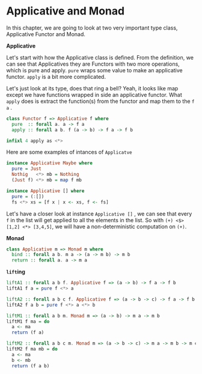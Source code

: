 # Applicative and Monad

In this chapter, we are going to look at two very important type class, Applicative Functor and Monad.

**Applicative**

Let's start with how the Applicative class is defined. From the definition, we can see that Applicatives they are Functors with two more operations, which is pure and apply. `pure` wraps some value to make an applicative functor. `apply` is a bit more complicated.

Let's just look at its type, does that ring a bell? Yeah, it looks like map except we have functions wrapped in side an applicative functor. What `apply` does is extract the function(s) from the functor and map them to the `f a` .

```haskell
class Functor f => Applicative f where
  pure  :: forall a. a -> f a
  apply :: forall a b. f (a -> b) -> f a -> f b

infixl 4 apply as <*>
```

Here are some examples of intances of `Applicatve`

```haskell
instance Applicative Maybe where
  pure = Just
  Nothig   <*> mb = Nothing
  (Just f) <*> mb = map f mb

instance Applicative [] where
  pure = (:[])
  fs <*> xs = [f x | x <- xs, f <- fs]
```

Let's have a closer look at instance `Applicative []` , we can see that every `f` in the list will get applied to all the elements in the list.  So with  `(+) <$> [1,2] <*> [3,4,5]`, we will have a non-deterministic computation on `(+)`.

**Monad**



```haskell
class Applicative m => Monad m where
  bind :: forall a b. m a -> (a -> m b) -> m b
  return :: forall a. a -> m a
```



**`lift`ing**

```Haskell
liftA1 :: forall a b f. Applicative f => (a -> b) -> f a -> f b
liftA1 f a = pure f <*> a

liftA2 :: forall a b c f. Applicative f => (a -> b -> c) -> f a -> f b -> f c
liftA2 f a b = pure f <*> a <*> b

liftM1 :: forall a b m. Monad m => (a -> b) -> m a -> m b
liftM1 f ma = do
  a <- ma
  return (f a)

liftM2 :: forall a b c m. Monad m => (a -> b -> c) -> m a -> m b -> m c
liftM2 f ma mb = do
  a <- ma
  b <- mb
  return (f a b)
```
